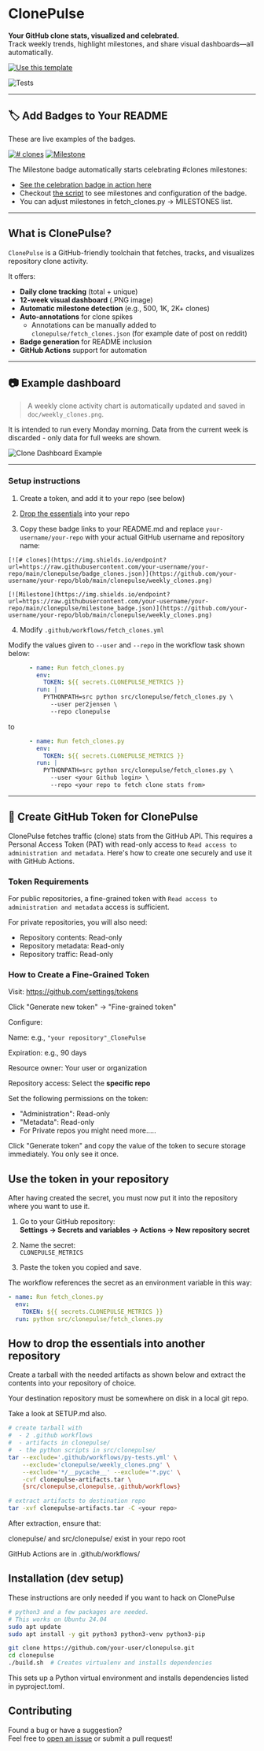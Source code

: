 # ClonePulse

**Your GitHub clone stats, visualized and celebrated.**  
Track weekly trends, highlight milestones, and share visual dashboards—all automatically.

[![Use this template](https://img.shields.io/badge/-Use%20this%20template-2ea44f?style=for-the-badge&logo=github)](https://github.com/per2jensen/clonepulse/generate)

![Tests](https://github.com/per2jensen/clonepulse/actions/workflows/py-tests.yml/badge.svg)

---

## 🏷️ Add Badges to Your README

These are live examples of the badges.

[![# clones](https://img.shields.io/endpoint?url=https://raw.githubusercontent.com/per2jensen/clonepulse/main/clonepulse/badge_clones.json)](https://raw.githubusercontent.com/per2jensen/clonepulse/main/clonepulse/weekly_clones.png)
[![Milestone](https://img.shields.io/endpoint?url=https://raw.githubusercontent.com/per2jensen/clonepulse/main/clonepulse/milestone_badge.json)](https://raw.githubusercontent.com/per2jensen/clonepulse/main/clonepulse/weekly_clones.png)

The Milestone badge automatically starts celebrating #clones milestones:

- [See the celebration badge in action here](https://github.com/per2jensen/dar-backup)
- Checkout [the script](https://github.com/per2jensen/clonepulse/blob/main/src/clonepulse/fetch_clones.py) to see milestones and configuration of the badge.
- You can adjust milestones in fetch_clones.py → MILESTONES list.

---

## What is ClonePulse?

`ClonePulse` is a GitHub-friendly toolchain that fetches, tracks, and visualizes repository clone activity.

It offers:

- **Daily clone tracking** (total + unique)
- **12-week visual dashboard** (.PNG image)
- **Automatic milestone detection** (e.g., 500, 1K, 2K+ clones)
- **Auto-annotations** for clone spikes
  - Annotations can be manually added to `clonepulse/fetch_clones.json` (for example date of post on reddit)
- **Badge generation** for README inclusion
- **GitHub Actions** support for automation

---

## 📷 Example dashboard

> A weekly clone activity chart is automatically updated and saved in `doc/weekly_clones.png`.

It is intended to run every Monday morning. Data from the current week is discarded - only data for full weeks are shown.

![Clone Dashboard Example](example/weekly_clones.png)

---

### Setup instructions

1. Create a token, and add it to your repo (see below)

2. [Drop the essentials](#how-to-drop-the-essentials-into-another-repository) into your repo

3. Copy these badge links to your README.md and replace `your-username/your-repo` with your actual GitHub username and repository name:

```text
[![# clones](https://img.shields.io/endpoint?url=https://raw.githubusercontent.com/your-username/your-repo/main/clonepulse/badge_clones.json)](https://github.com/your-username/your-repo/blob/main/clonepulse/weekly_clones.png)

[![Milestone](https://img.shields.io/endpoint?url=https://raw.githubusercontent.com/your-username/your-repo/main/clonepulse/milestone_badge.json)](https://github.com/your-username/your-repo/blob/main/clonepulse/weekly_clones.png)
```

4. Modify `.github/workflows/fetch_clones.yml`

Modify the values given to `--user` and `--repo` in the workflow task shown below:

```yaml
      - name: Run fetch_clones.py
        env:
          TOKEN: ${{ secrets.CLONEPULSE_METRICS }}
        run: |
          PYTHONPATH=src python src/clonepulse/fetch_clones.py \
            --user per2jensen \
            --repo clonepulse
```

to

```yaml
      - name: Run fetch_clones.py
        env:
          TOKEN: ${{ secrets.CLONEPULSE_METRICS }}
        run: |
          PYTHONPATH=src python src/clonepulse/fetch_clones.py \
            --user <your Github login> \
            --repo <your repo to fetch clone stats from>
```

---

## 🔐 Create GitHub Token for ClonePulse

ClonePulse fetches traffic (clone) stats from the GitHub API. This requires a Personal Access Token (PAT) with read-only access to `Read access to administration and metadata`. Here's how to create one securely and use it with GitHub Actions.

### Token Requirements

For public repositories, a fine-grained token with `Read access to administration and metadata` access is sufficient.

For private repositories, you will also need:

- Repository contents: Read-only
- Repository metadata: Read-only
- Repository traffic: Read-only

### How to Create a Fine-Grained Token

Visit: https://github.com/settings/tokens

Click "Generate new token" → "Fine-grained token"

Configure:

Name: e.g., `"your repository"_ClonePulse`

Expiration: e.g., 90 days

Resource owner: Your user or organization

Repository access: Select the **specific repo**

Set the following permissions on the token:

- "Administration": Read-only
- "Metadata":  Read-only
- For Private repos you might need more.....

Click "Generate token" and copy the value of the token to secure storage immediately. You only see it once.

## Use the token in your repository

After having created the secret, you must now put it into the repository where you want to use it.

1. Go to your GitHub repository:  
   **Settings → Secrets and variables → Actions → New repository secret**

2. Name the secret:  
   `CLONEPULSE_METRICS`

3. Paste the token you copied and save.

The workflow references the secret as an environment variable in this way:

```yaml
- name: Run fetch_clones.py
  env:
    TOKEN: ${{ secrets.CLONEPULSE_METRICS }}
  run: python src/clonepulse/fetch_clones.py
```

## How to drop the essentials into another repository

Create a tarball with the needed artifacts as shown below and extract the contents into your repository of choice.

Your destination repository must be somewhere on disk in a local git repo.

Take a look at SETUP.md also.

```bash
# create tarball with
#  - 2 .github workflows
#  - artifacts in clonepulse/
#  - the python scripts in src/clonepulse/
tar --exclude='.github/workflows/py-tests.yml' \
    --exclude='clonepulse/weekly_clones.png' \
    --exclude='*/__pycache__' --exclude='*.pyc' \
    -cvf clonepulse-artifacts.tar \
    {src/clonepulse,clonepulse,.github/workflows}

# extract artifacts to destination repo 
tar -xvf clonepulse-artifacts.tar -C <your repo>
```

After extraction, ensure that:

  clonepulse/ and src/clonepulse/ exist in your repo root

  GitHub Actions are in .github/workflows/

## Installation (dev setup)

These instructions are only needed if you want to hack on ClonePulse

```bash
# python3 and a few packages are needed.
# This works on Ubuntu 24.04
sudo apt update
sudo apt install -y git python3 python3-venv python3-pip

git clone https://github.com/your-user/clonepulse.git
cd clonepulse
./build.sh  # Creates virtualenv and installs dependencies
```

This sets up a Python virtual environment and installs dependencies listed in pyproject.toml.

## Contributing

Found a bug or have a suggestion?  
Feel free to [open an issue](https://github.com/per2jensen/clonepulse/issues) or submit a pull request!
